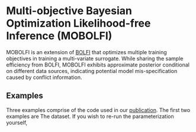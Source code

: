 # Multi-objective Bayesian Optimization Likelihood-free Inference (MOBOLFI)

MOBOLFI is an extension of [BOLFI](https://github.com/elfi-dev/notebooks/blob/master/BOLFI.ipynb) that optimizes multiple training objectives in training a multi-variate surrogate. While sharing the sample efficiency from BOLFI, MOBOLFI exhibits approximate posterior conditional on different data sources, indicating potential model mis-specification caused by conflict information.

## Examples
Three examples comprise of the code used in our [publication](https://arxiv.org/abs/2409.01735). The first two examples are The dataset. If you wish to re-run the parameterization yourself, 





